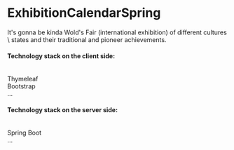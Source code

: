 # ExhibitionCalendarSpring
It's gonna be kinda Wold's Fair (international exhibition) of different cultures \ states and their traditional and pioneer achievements.</br>
<H4>Technology stack on the client side:</H4>
</br>Thymeleaf
</br>Bootstrap
</br>...
<H4>Technology stack on the server side:</H4>
</br>Spring Boot
</br>...